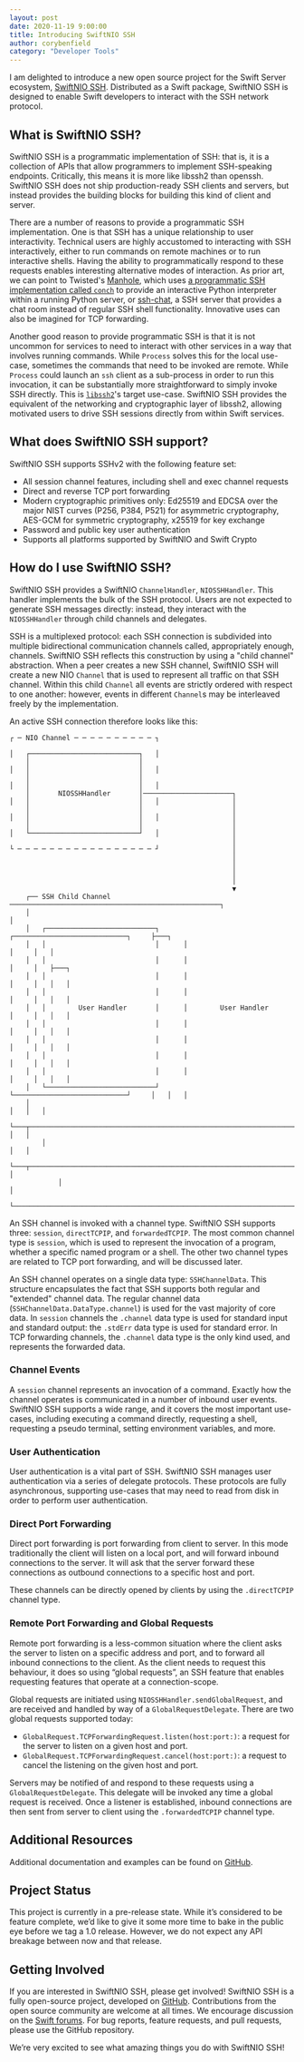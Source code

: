 ```yaml
---
layout: post
date: 2020-11-19 9:00:00
title: Introducing SwiftNIO SSH
author: corybenfield
category: "Developer Tools"
---
```


I am delighted to introduce a new open source project for the Swift Server ecosystem, [SwiftNIO SSH](https://github.com/apple/swift-nio-ssh). Distributed as a Swift package, SwiftNIO SSH is designed to enable Swift developers to interact with the SSH network protocol.

## What is SwiftNIO SSH?

SwiftNIO SSH is a programmatic implementation of SSH: that is, it is a collection of APIs that allow programmers to implement SSH-speaking endpoints. Critically, this means it is more like libssh2 than openssh. SwiftNIO SSH does not ship production-ready SSH clients and servers, but instead provides the building blocks for building this kind of client and server.

There are a number of reasons to provide a programmatic SSH implementation. One is that SSH has a unique relationship to user interactivity. Technical users are highly accustomed to interacting with SSH interactively, either to run commands on remote machines or to run interactive shells. Having the ability to programmatically respond to these requests enables interesting alternative modes of interaction. As prior art, we can point to Twisted's [Manhole](https://howto.lintel.in/how-to-run-manhole-service-in-twisted/), which uses [a programmatic SSH implementation called `conch`](https://twistedmatrix.com/trac/wiki/TwistedConch) to provide an interactive Python interpreter within a running Python server, or [ssh-chat](https://github.com/shazow/ssh-chat), a SSH server that provides a chat room instead of regular SSH shell functionality. Innovative uses can also be imagined for TCP forwarding.

Another good reason to provide programmatic SSH is that it is not uncommon for services to need to interact with other services in a way that involves running commands. While `Process` solves this for the local use-case, sometimes the commands that need to be invoked are remote. While `Process` could launch an `ssh` client as a sub-process in order to run this invocation, it can be substantially more straightforward to simply invoke SSH directly. This is [`libssh2`](https://www.libssh2.org/)'s target use-case. SwiftNIO SSH provides the equivalent of the networking and cryptographic layer of libssh2, allowing motivated users to drive SSH sessions directly from within Swift services.

## What does SwiftNIO SSH support?

SwiftNIO SSH supports SSHv2 with the following feature set:

* All session channel features, including shell and exec channel requests
* Direct and reverse TCP port forwarding
* Modern cryptographic primitives only: Ed25519 and EDCSA over the major NIST curves (P256, P384, P521) for asymmetric cryptography, AES-GCM for symmetric cryptography, x25519 for key exchange
* Password and public key user authentication
* Supports all platforms supported by SwiftNIO and Swift Crypto

## How do I use SwiftNIO SSH?

SwiftNIO SSH provides a SwiftNIO `ChannelHandler`, `NIOSSHHandler`. This handler implements the bulk of the SSH protocol. Users are not expected to generate SSH messages directly: instead, they interact with the `NIOSSHHandler` through child channels and delegates.

SSH is a multiplexed protocol: each SSH connection is subdivided into multiple bidirectional communication channels called, appropriately enough, channels. SwiftNIO SSH reflects this construction by using a "child channel" abstraction. When a peer creates a new SSH channel, SwiftNIO SSH will create a new NIO `Channel` that is used to represent all traffic on that SSH channel. Within this child `Channel` all events are strictly ordered with respect to one another: however, events in different `Channel`s may be interleaved freely by the implementation.

An active SSH connection therefore looks like this:

~~~
┌ ─ NIO Channel ─ ─ ─ ─ ─ ─ ─ ─ ─ ─ ┐

│   ┌───────────────────────────┐   │
    │                           │
│   │                           │   │
    │                           │
│   │                           │   │
    │       NIOSSHHandler       │──────────────────────┐
│   │                           │   │                  │
    │                           │                      │
│   │                           │   │                  │
    │                           │                      │
│   └───────────────────────────┘   │                  │
                                                       │
└ ─ ─ ─ ─ ─ ─ ─ ─ ─ ─ ─ ─ ─ ─ ─ ─ ─ ┘                  │
                                                       │
                                                       │
                                                       │
                                                       │
                                                       ▼
    ┌── SSH Child Channel ────────────────────────────────────────────────────┐
    │                                                                         │
    │   ┌───────────────────────────┐      ┌────────────────────────────┐     ├───┐
    │   │                           │      │                            │     │   │
    │   │                           │      │                            │     │   ├───┐
    │   │                           │      │                            │     │   │   │
    │   │                           │      │                            │     │   │   │
    │   │        User Handler       │      │        User Handler        │     │   │   │
    │   │                           │      │                            │     │   │   │
    │   │                           │      │                            │     │   │   │
    │   │                           │      │                            │     │   │   │
    │   │                           │      │                            │     │   │   │
    │   └───────────────────────────┘      └────────────────────────────┘     │   │   │
    │                                                                         │   │   │
    └───┬─────────────────────────────────────────────────────────────────────┘   │   │
        │                                                                         │   │
        └───┬─────────────────────────────────────────────────────────────────────┘   │
            │                                                                         │
            └─────────────────────────────────────────────────────────────────────────┘
~~~


An SSH channel is invoked with a channel type. SwiftNIO SSH supports three: `session`, `directTCPIP`, and `forwardedTCPIP`. The most common channel type is `session`, which is used to represent the invocation of a program, whether a specific named program or a shell. The other two channel types are related to TCP port forwarding, and will be discussed later.

An SSH channel operates on a single data type: `SSHChannelData`. This structure encapsulates the fact that SSH supports both regular and "extended" channel data. The regular channel data (`SSHChannelData.DataType.channel`) is used for the vast majority of core data. In `session` channels the `.channel` data type is used for standard input and standard output: the `.stdErr` data type is used for standard error. In TCP forwarding channels, the `.channel` data type is the only kind used, and represents the forwarded data.

### Channel Events

A `session` channel represents an invocation of a command. Exactly how the channel operates is communicated in a number of inbound user events. SwiftNIO SSH supports a wide range, and it covers the most important use-cases, including executing a command directly, requesting a shell, requesting a pseudo terminal, setting environment variables, and more.

### User Authentication

User authentication is a vital part of SSH. SwiftNIO SSH manages user authentication via a series of delegate protocols. These protocols are fully asynchronous, supporting use-cases that may need to read from disk in order to perform user authentication.

### Direct Port Forwarding

Direct port forwarding is port forwarding from client to server. In this mode traditionally the client will listen on a local port, and will forward inbound connections to the server. It will ask that the server forward these connections as outbound connections to a specific host and port.

These channels can be directly opened by clients by using the `.directTCPIP` channel type.

### Remote Port Forwarding and Global Requests

Remote port forwarding is a less-common situation where the client asks the server to listen on a specific address and port, and to forward all inbound connections to the client. As the client needs to request this behaviour, it does so using “global requests”, an SSH feature that enables requesting features that operate at a connection-scope.

Global requests are initiated using `NIOSSHHandler.sendGlobalRequest`, and are received and handled by way of a `GlobalRequestDelegate`. There are two global requests supported today:

* `GlobalRequest.TCPForwardingRequest.listen(host:port:)`: a request for the server to listen on a given host and port.
* `GlobalRequest.TCPForwardingRequest.cancel(host:port:)`: a request to cancel the listening on the given host and port.

Servers may be notified of and respond to these requests using a `GlobalRequestDelegate`. This delegate will be invoked any time a global request is received. Once a listener is established, inbound connections are then sent from server to client using the `.forwardedTCPIP` channel type.

## Additional Resources

Additional documentation and examples can be found on [GitHub](https://github.com/apple/swift-nio-ssh).

## Project Status

This project is currently in a pre-release state. While it’s considered to be feature complete, we’d like to give it some more time to bake in the public eye before we tag a 1.0 release. However, we do not expect any API breakage between now and that release.

## Getting Involved

If you are interested in SwiftNIO SSH, please get involved! SwiftNIO SSH is a fully open-source project, developed on [GitHub](https://github.com/apple/swift-nio-ssh). Contributions from the open source community are welcome at all times. We encourage discussion on the [Swift forums](https://forums.swift.org/c/server). For bug reports, feature requests, and pull requests, please use the GitHub repository.

We’re very excited to see what amazing things you do with SwiftNIO SSH!
